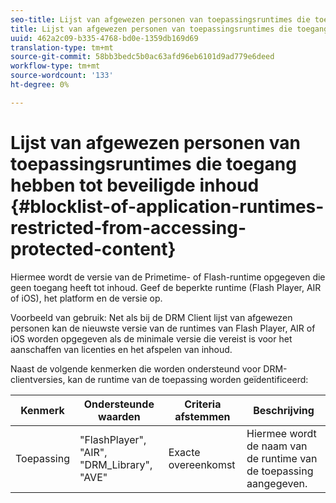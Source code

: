 ```yaml
---
seo-title: Lijst van afgewezen personen van toepassingsruntimes die toegang hebben tot beveiligde inhoud
title: Lijst van afgewezen personen van toepassingsruntimes die toegang hebben tot beveiligde inhoud
uuid: 462a2c09-b335-4768-bd0e-1359db169d69
translation-type: tm+mt
source-git-commit: 58bb3bedc5b0ac63afd96eb6101d9ad779e6deed
workflow-type: tm+mt
source-wordcount: '133'
ht-degree: 0%

---
```



# Lijst van afgewezen personen van toepassingsruntimes die toegang hebben tot beveiligde inhoud {#blocklist-of-application-runtimes-restricted-from-accessing-protected-content}

Hiermee wordt de versie van de Primetime- of Flash-runtime opgegeven die geen toegang heeft tot inhoud. Geef de beperkte runtime (Flash Player, AIR of iOS), het platform en de versie op.

Voorbeeld van gebruik: Net als bij de DRM Client lijst van afgewezen personen kan de nieuwste versie van de runtimes van Flash Player, AIR of iOS worden opgegeven als de minimale versie die vereist is voor het aanschaffen van licenties en het afspelen van inhoud.

Naast de volgende kenmerken die worden ondersteund voor DRM-clientversies, kan de runtime van de toepassing worden geïdentificeerd:

| **Kenmerk** | **Ondersteunde waarden** | **Criteria afstemmen** | **Beschrijving** |
|---|---|---|---|
| Toepassing | &quot;FlashPlayer&quot;, &quot;AIR&quot;, &quot;DRM_Library&quot;, &quot;AVE&quot; | Exacte overeenkomst | Hiermee wordt de naam van de runtime van de toepassing aangegeven. |
